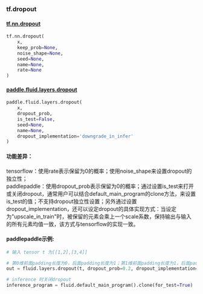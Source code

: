 
### tf.dropout

#### [tf.nn.dropout](https://www.tensorflow.org/api_docs/python/tf/nn/dropout)
``` python
tf.nn.dropout(
    x,
    keep_prob=None,
    noise_shape=None,
    seed=None,
    name=None,
    rate=None
)
```

#### [paddle.fluid.layers.dropout](http://paddlepaddle.org/documentation/docs/zh/1.2/api_cn/layers_cn.html#cn-api-fluid-layers-dropout)
``` python
paddle.fluid.layers.dropout(
    x, 
    dropout_prob, 
    is_test=False, 
    seed=None, 
    name=None, 
    dropout_implementation='downgrade_in_infer'
)
```

#### 功能差异：
tensorflow：使用rate表示保留为0的概率；使用noise_shape来设置dropout的独立性；  
paddlepaddle：使用dropout_prob表示保留为0的概率；通过设置is_test来打开或关闭dropout，通常用户可以结合default_main_program的clone方法，来设置is_test的值；不支持dropout独立性设置；另外通过设置dropout_implementation，还可以设定dropout的具体实现方式：当设定为"upscale_in_train"时，被保留的元素会乘上一个scale系数，保持输出与输入的所有元素均值一致，该方式与tensorflow的实现一致。

#### paddlepaddle示例:
```python
# 输入 tensor t 为[[1,2],[3,4]]

# 第0维前面padding长度为0，后面padding长度为1；第1维前面padding长度为1，后面padding长度为2
out = fluid.layers.dropout(t, dropout_prob=0.2, dropout_implementation="upscale_in_train")

# inference 时关闭dropout
inference_program = fluid.default_main_program().clone(for_test=True)
```
